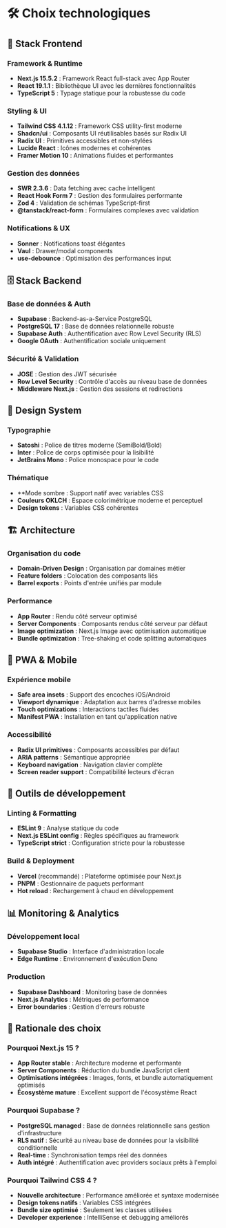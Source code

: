 # 🛠️ Choix technologiques

## 🎯 Stack Frontend

### Framework & Runtime

- **Next.js 15.5.2** : Framework React full-stack avec App Router
- **React 19.1.1** : Bibliothèque UI avec les dernières fonctionnalités
- **TypeScript 5** : Typage statique pour la robustesse du code

### Styling & UI

- **Tailwind CSS 4.1.12** : Framework CSS utility-first moderne
- **Shadcn/ui** : Composants UI réutilisables basés sur Radix UI
- **Radix UI** : Primitives accessibles et non-stylées
- **Lucide React** : Icônes modernes et cohérentes
- **Framer Motion 10** : Animations fluides et performantes

### Gestion des données

- **SWR 2.3.6** : Data fetching avec cache intelligent
- **React Hook Form 7** : Gestion des formulaires performante
- **Zod 4** : Validation de schémas TypeScript-first
- **@tanstack/react-form** : Formulaires complexes avec validation

### Notifications & UX

- **Sonner** : Notifications toast élégantes
- **Vaul** : Drawer/modal components
- **use-debounce** : Optimisation des performances input

## 🗄️ Stack Backend

### Base de données & Auth

- **Supabase** : Backend-as-a-Service PostgreSQL
- **PostgreSQL 17** : Base de données relationnelle robuste
- **Supabase Auth** : Authentification avec Row Level Security (RLS)
- **Google OAuth** : Authentification sociale uniquement

### Sécurité & Validation

- **JOSE** : Gestion des JWT sécurisée
- **Row Level Security** : Contrôle d'accès au niveau base de données
- **Middleware Next.js** : Gestion des sessions et redirections

## 🎨 Design System

### Typographie

- **Satoshi** : Police de titres moderne (SemiBold/Bold)
- **Inter** : Police de corps optimisée pour la lisibilité
- **JetBrains Mono** : Police monospace pour le code

### Thématique

- \*\*Mode sombre : Support natif avec variables CSS
- **Couleurs OKLCH** : Espace colorimétrique moderne et perceptuel
- **Design tokens** : Variables CSS cohérentes

## 🏗️ Architecture

### Organisation du code

- **Domain-Driven Design** : Organisation par domaines métier
- **Feature folders** : Colocation des composants liés
- **Barrel exports** : Points d'entrée unifiés par module

### Performance

- **App Router** : Rendu côté serveur optimisé
- **Server Components** : Composants rendus côté serveur par défaut
- **Image optimization** : Next.js Image avec optimisation automatique
- **Bundle optimization** : Tree-shaking et code splitting automatiques

## 📱 PWA & Mobile

### Expérience mobile

- **Safe area insets** : Support des encoches iOS/Android
- **Viewport dynamique** : Adaptation aux barres d'adresse mobiles
- **Touch optimizations** : Interactions tactiles fluides
- **Manifest PWA** : Installation en tant qu'application native

### Accessibilité

- **Radix UI primitives** : Composants accessibles par défaut
- **ARIA patterns** : Sémantique appropriée
- **Keyboard navigation** : Navigation clavier complète
- **Screen reader support** : Compatibilité lecteurs d'écran

## 🔧 Outils de développement

### Linting & Formatting

- **ESLint 9** : Analyse statique du code
- **Next.js ESLint config** : Règles spécifiques au framework
- **TypeScript strict** : Configuration stricte pour la robustesse

### Build & Deployment

- **Vercel** (recommandé) : Plateforme optimisée pour Next.js
- **PNPM** : Gestionnaire de paquets performant
- **Hot reload** : Rechargement à chaud en développement

## 📊 Monitoring & Analytics

### Développement local

- **Supabase Studio** : Interface d'administration locale
- **Edge Runtime** : Environnement d'exécution Deno

### Production

- **Supabase Dashboard** : Monitoring base de données
- **Next.js Analytics** : Métriques de performance
- **Error boundaries** : Gestion d'erreurs robuste

## 🔄 Rationale des choix

### Pourquoi Next.js 15 ?

- **App Router stable** : Architecture moderne et performante
- **Server Components** : Réduction du bundle JavaScript client
- **Optimisations intégrées** : Images, fonts, et bundle automatiquement optimisés
- **Écosystème mature** : Excellent support de l'écosystème React

### Pourquoi Supabase ?

- **PostgreSQL managed** : Base de données relationnelle sans gestion d'infrastructure
- **RLS natif** : Sécurité au niveau base de données pour la visibilité conditionnelle
- **Real-time** : Synchronisation temps réel des données
- **Auth intégré** : Authentification avec providers sociaux prêts à l'emploi

### Pourquoi Tailwind CSS 4 ?

- **Nouvelle architecture** : Performance améliorée et syntaxe modernisée
- **Design tokens natifs** : Variables CSS intégrées
- **Bundle size optimisé** : Seulement les classes utilisées
- **Developer experience** : IntelliSense et debugging améliorés
